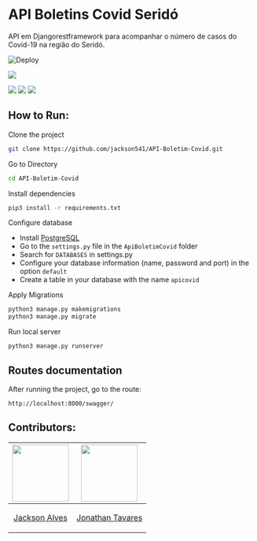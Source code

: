 # API Boletins Covid Seridó

API em Djangorestframework para acompanhar o número de casos do Covid-19 na região do Seridó.

![Deploy](https://www.herokucdn.com/deploy/button.svg)

![](https://img.shields.io/badge/API--Boletim--Covid-v1.0-red?style=for-the-badge)


![](https://img.shields.io/static/v1?label=python&message=v3.5%20or%20Higher&color=blue&style=for-the-badge&logo=PYTHON)
![](https://img.shields.io/static/v1?label=django&message=v3.0.7&color=blue&style=for-the-badge&logo=DJANGO)
![](https://img.shields.io/static/v1?label=djangorest&message=v3.11.0&color=blue&style=for-the-badge&logo=DJANGO)


## How to Run:

Clone the project
```sh
git clone https://github.com/jackson541/API-Boletim-Covid.git
```

Go to Directory
```sh
cd API-Boletim-Covid
```

Install dependencies
```sh
pip3 install -r requirements.txt
```

Configure database
* Install [PostgreSQL](https://www.postgresql.org/)
* Go to the ```settings.py``` file in the ```ApiBoletimCovid``` folder
* Search for ```DATABASES``` in settings.py
* Configure your database information (name, password and port) in the option ```default```
* Create a table in your database with the name ```apicovid```

Apply Migrations
```sh
python3 manage.py makemigrations
python3 manage.py migrate
```

Run local server
```
python3 manage.py runserver
```


## Routes documentation
After running the project, go to the route:
```
http://localhost:8000/swagger/
```


## Contributors:

[<img  src="https://avatars3.githubusercontent.com/u/40877357?s=400&u=6be72f98bc5cc10dbb55fafc8f19c899658f8055&v=4" width="115"/>](https://github.com/jackson541)| [<img src="https://avatars2.githubusercontent.com/u/9680493?s=400&u=a7b309c2852e34ae9e1c88ff9133400c8a49ff11&v=4" width="115"/>](https://github.com/jonathantvrs)|
| ----- |----- |
| <p align="center">[Jackson Alves](https://github.com/jackson541) </p>| <p align="center">[Jonathan Tavares](https://github.com/jonathantvrs) </p> |
